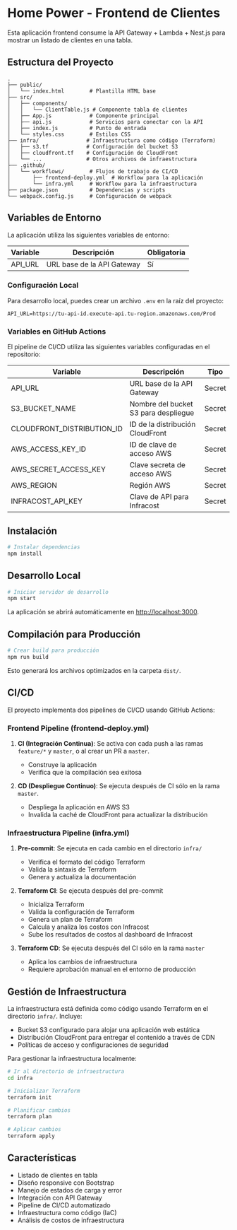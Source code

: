 # Home Power - Frontend de Clientes

Esta aplicación frontend consume la API Gateway + Lambda + Nest.js para mostrar un listado de clientes en una tabla.

## Estructura del Proyecto

```
.
├── public/
│   └── index.html        # Plantilla HTML base
├── src/
│   ├── components/
│   │   └── ClientTable.js # Componente tabla de clientes
│   ├── App.js            # Componente principal
│   ├── api.js            # Servicios para conectar con la API
│   ├── index.js          # Punto de entrada
│   └── styles.css        # Estilos CSS
├── infra/               # Infraestructura como código (Terraform)
│   ├── s3.tf            # Configuración del bucket S3
│   ├── cloudfront.tf    # Configuración de CloudFront
│   └── ...              # Otros archivos de infraestructura
├── .github/
│   └── workflows/        # Flujos de trabajo de CI/CD
│       ├── frontend-deploy.yml  # Workflow para la aplicación
│       └── infra.yml     # Workflow para la infraestructura
├── package.json          # Dependencias y scripts
└── webpack.config.js     # Configuración de webpack
```

## Variables de Entorno

La aplicación utiliza las siguientes variables de entorno:

| Variable | Descripción | Obligatoria |
|----------|-------------|-------------|
| API_URL | URL base de la API Gateway | Sí |

### Configuración Local

Para desarrollo local, puedes crear un archivo `.env` en la raíz del proyecto:

```
API_URL=https://tu-api-id.execute-api.tu-region.amazonaws.com/Prod
```

### Variables en GitHub Actions

El pipeline de CI/CD utiliza las siguientes variables configuradas en el repositorio:

| Variable | Descripción | Tipo |
|----------|-------------|------|
| API_URL | URL base de la API Gateway | Secret |
| S3_BUCKET_NAME | Nombre del bucket S3 para despliegue | Secret |
| CLOUDFRONT_DISTRIBUTION_ID | ID de la distribución CloudFront | Secret |
| AWS_ACCESS_KEY_ID | ID de clave de acceso AWS | Secret |
| AWS_SECRET_ACCESS_KEY | Clave secreta de acceso AWS | Secret |
| AWS_REGION | Región AWS | Secret |
| INFRACOST_API_KEY | Clave de API para Infracost | Secret |

## Instalación

```bash
# Instalar dependencias
npm install
```

## Desarrollo Local

```bash
# Iniciar servidor de desarrollo
npm start
```

La aplicación se abrirá automáticamente en [http://localhost:3000](http://localhost:3000).

## Compilación para Producción

```bash
# Crear build para producción
npm run build
```

Esto generará los archivos optimizados en la carpeta `dist/`.

## CI/CD

El proyecto implementa dos pipelines de CI/CD usando GitHub Actions:

### Frontend Pipeline (frontend-deploy.yml)

1. **CI (Integración Continua)**: Se activa con cada push a las ramas `feature/*` y `master`, o al crear un PR a `master`.
   - Construye la aplicación
   - Verifica que la compilación sea exitosa

2. **CD (Despliegue Continuo)**: Se ejecuta después de CI sólo en la rama `master`.
   - Despliega la aplicación en AWS S3
   - Invalida la caché de CloudFront para actualizar la distribución

### Infraestructura Pipeline (infra.yml)

1. **Pre-commit**: Se ejecuta en cada cambio en el directorio `infra/`
   - Verifica el formato del código Terraform
   - Valida la sintaxis de Terraform
   - Genera y actualiza la documentación

2. **Terraform CI**: Se ejecuta después del pre-commit
   - Inicializa Terraform
   - Valida la configuración de Terraform
   - Genera un plan de Terraform
   - Calcula y analiza los costos con Infracost
   - Sube los resultados de costos al dashboard de Infracost

3. **Terraform CD**: Se ejecuta después del CI sólo en la rama `master`
   - Aplica los cambios de infraestructura
   - Requiere aprobación manual en el entorno de producción

## Gestión de Infraestructura

La infraestructura está definida como código usando Terraform en el directorio `infra/`. Incluye:

- Bucket S3 configurado para alojar una aplicación web estática
- Distribución CloudFront para entregar el contenido a través de CDN
- Políticas de acceso y configuraciones de seguridad

Para gestionar la infraestructura localmente:

```bash
# Ir al directorio de infraestructura
cd infra

# Inicializar Terraform
terraform init

# Planificar cambios
terraform plan

# Aplicar cambios
terraform apply
```

## Características

- Listado de clientes en tabla
- Diseño responsive con Bootstrap
- Manejo de estados de carga y error
- Integración con API Gateway
- Pipeline de CI/CD automatizado
- Infraestructura como código (IaC)
- Análisis de costos de infraestructura
